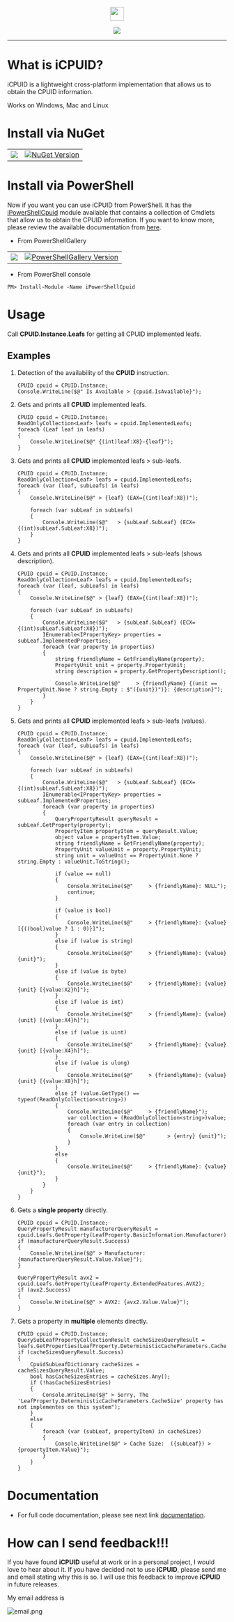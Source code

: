 <p align="center">
  <img src="https://github.com/iAJTin/iCPUID/blob/main/nuget/iCPUID.png" height="32">
</p>
<p align="center">
  <a href="https://github.com/iAJTin/iCPUID">
    <img src="https://img.shields.io/badge/iTin-iCPUID-green.svg?style=flat"/>
  </a>
</p>

***

# What is iCPUID?
iCPUID is a lightweight cross-platform implementation that allows us to obtain the CPUID information. 

Works on Windows, Mac and Linux

# Install via NuGet

<table>
  <tr>
    <td>
      <a href="https://github.com/iAJTin/iCPUID">
        <img src="https://img.shields.io/badge/-iCPUID-green.svg?style=flat"/>
      </a>
    </td>
    <td>
      <a href="https://www.nuget.org/packages/iCPUID/">
        <img alt="NuGet Version" 
             src="https://img.shields.io/nuget/v/iCPUID.svg" /> 
      </a>
    </td>  
  </tr>
</table>

# Install via PowerShell

Now if you want you can use iCPUID from PowerShell. It has the [iPowerShellCpuid] module available that contains a collection of Cmdlets that allow us to obtain the CPUID information. If you want to know more, please review the available documentation from [here].

- From PowerShellGallery

<table>
  <tr>
    <td>
      <a href="https://github.com/iAJTin/iPowerShellCpuid">
        <img src="https://img.shields.io/badge/-iPowerShellCpuid-green.svg?style=flat"/>
      </a>
    </td>
    <td>
      <a href="https://www.powershellgallery.com/packages/iPowerShellCpuid/">
        <img alt="PowerShellGallery Version" 
             src="https://img.shields.io/powershellgallery/v/iPowerShellCpuid.svg?style=flat-square&label=iPowerShellCpuid" /> 
      </a>
    </td>  
  </tr>
</table>

- From PowerShell console

```PM> Install-Module -Name iPowerShellCpuid```


# Usage

Call **CPUID.Instance.Leafs** for getting all CPUID implemented leafs.

## Examples

1. Detection of the availability of the **CPUID** instruction.

       CPUID cpuid = CPUID.Instance;
       Console.WriteLine($@" Is Available > {cpuid.IsAvailable}");

2. Gets and prints all **CPUID** implemented leafs.

       CPUID cpuid = CPUID.Instance;
       ReadOnlyCollection<Leaf> leafs = cpuid.ImplementedLeafs;
       foreach (Leaf leaf in leafs)
       {
           Console.WriteLine($@" {(int)leaf:X8}-{leaf}");
       }

3. Gets and prints all **CPUID** implemented leafs > sub-leafs.

       CPUID cpuid = CPUID.Instance;
       ReadOnlyCollection<Leaf> leafs = cpuid.ImplementedLeafs;
       foreach (var (leaf, subLeafs) in leafs)
       {
           Console.WriteLine($@" > {leaf} (EAX={(int)leaf:X8})");

           foreach (var subLeaf in subLeafs)
           {
               Console.WriteLine($@"   > {subLeaf.SubLeaf} (ECX={(int)subLeaf.SubLeaf:X8})");
           }
       }

4. Gets and prints all **CPUID** implemented leafs > sub-leafs (shows description).

       CPUID cpuid = CPUID.Instance;
       ReadOnlyCollection<Leaf> leafs = cpuid.ImplementedLeafs;
       foreach (var (leaf, subLeafs) in leafs)
       {
           Console.WriteLine($@" > {leaf} (EAX={(int)leaf:X8})");

           foreach (var subLeaf in subLeafs)
           {
               Console.WriteLine($@"   > {subLeaf.SubLeaf} (ECX={(int)subLeaf.SubLeaf:X8})");
               IEnumerable<IPropertyKey> properties = subLeaf.ImplementedProperties;
               foreach (var property in properties)
               {
                   string friendlyName = GetFriendlyName(property);
                   PropertyUnit unit = property.PropertyUnit;
                   string description = property.GetPropertyDescription();

                   Console.WriteLine($@"     > {friendlyName} {(unit == PropertyUnit.None ? string.Empty : $"({unit})")}: {description}");
               }
           }
       }

5. Gets and prints all **CPUID** implemented leafs > sub-leafs (values).

       CPUID cpuid = CPUID.Instance;
       ReadOnlyCollection<Leaf> leafs = cpuid.ImplementedLeafs;
       foreach (var (leaf, subLeafs) in leafs)
       {
           Console.WriteLine($@" > {leaf} (EAX={(int)leaf:X8})");

           foreach (var subLeaf in subLeafs)
           {
               Console.WriteLine($@"   > {subLeaf.SubLeaf} (ECX={(int)subLeaf.SubLeaf:X8})");
               IEnumerable<IPropertyKey> properties = subLeaf.ImplementedProperties;
               foreach (var property in properties)
               {
                   QueryPropertyResult queryResult = subLeaf.GetProperty(property);
                   PropertyItem propertyItem = queryResult.Value;
                   object value = propertyItem.Value;
                   string friendlyName = GetFriendlyName(property);
                   PropertyUnit valueUnit = property.PropertyUnit;
                   string unit = valueUnit == PropertyUnit.None ? string.Empty : valueUnit.ToString();

                   if (value == null)
                   {
                       Console.WriteLine($@"     > {friendlyName}: NULL");
                       continue;
                   }

                   if (value is bool)
                   {
                       Console.WriteLine($@"     > {friendlyName}: {value} [{((bool)value ? 1 : 0)}]");
                   }
                   else if (value is string)
                   {
                       Console.WriteLine($@"     > {friendlyName}: {value} {unit}");
                   }
                   else if (value is byte)
                   {
                       Console.WriteLine($@"     > {friendlyName}: {value} {unit} [{value:X2}h]");
                   }
                   else if (value is int)
                   {
                       Console.WriteLine($@"     > {friendlyName}: {value} {unit} [{value:X4}h]");
                   }
                   else if (value is uint)
                   {
                       Console.WriteLine($@"     > {friendlyName}: {value} {unit} [{value:X4}h]");
                   }
                   else if (value is ulong)
                   {
                       Console.WriteLine($@"     > {friendlyName}: {value} {unit} [{value:X8}h]");
                   }
                   else if (value.GetType() == typeof(ReadOnlyCollection<string>))
                   {
                       Console.WriteLine($@"     > {friendlyName}");
                       var collection = (ReadOnlyCollection<string>)value;
                       foreach (var entry in collection)
                       {
                           Console.WriteLine($@"       > {entry} {unit}");
                       }
                   }
                   else
                   {
                       Console.WriteLine($@"     > {friendlyName}: {value} {unit}");
                   }
               }
           }
       }

6. Gets a **single property** directly.

       CPUID cpuid = CPUID.Instance;
       QueryPropertyResult manufacturerQueryResult = cpuid.Leafs.GetProperty(LeafProperty.BasicInformation.Manufacturer);
       if (manufacturerQueryResult.Success)
       {
           Console.WriteLine($@" > Manufacturer: {manufacturerQueryResult.Value.Value}");
       }

       QueryPropertyResult avx2 = cpuid.Leafs.GetProperty(LeafProperty.ExtendedFeatures.AVX2);
       if (avx2.Success)
       {
           Console.WriteLine($@" > AVX2: {avx2.Value.Value}");
       }

7. Gets a property in **multiple** elements directly.

       CPUID cpuid = CPUID.Instance;
       QuerySubLeafPropertyCollectionResult cacheSizesQueryResult = leafs.GetProperties(LeafProperty.DeterministicCacheParameters.CacheSize);
       if (cacheSizesQueryResult.Success)
       {
           CpuidSubLeafDictionary cacheSizes = cacheSizesQueryResult.Value;
           bool hasCacheSizesEntries = cacheSizes.Any();
           if (!hasCacheSizesEntries)
           {
               Console.WriteLine($@" > Sorry, The 'LeafProperty.DeterministicCacheParameters.CacheSize' property has not implementes on this system");
           }
           else
           {
               foreach (var (subLeaf, propertyItem) in cacheSizes)
               {
                   Console.WriteLine($@" > Cache Size:  ({subLeaf}) > {propertyItem.Value}");
               }
           }
       }

# Documentation

 - For full code documentation, please see next link [documentation].

# How can I send feedback!!!

If you have found **iCPUID** useful at work or in a personal project, I would love to hear about it. If you have decided not to use **iCPUID**, please send me and email stating why this is so. I will use this feedback to improve **iCPUID** in future releases.

My email address is 

![email.png][email] 

[email]: ./assets/email.png "email"
[documentation]: ./documentation/iTin.Hardware.Specification.Cpuid.md
[iPowerShellCpuid]: https://github.com/iAJTin/iPowerShellCpuid
[here]: https://github.com/iAJTin/iPowerShellCpuid/blob/main/documentation/iPowerShellCpuid.md
